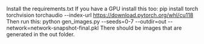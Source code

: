 Install the requirements.txt
If you have a GPU install this too: pip install torch torchvision torchaudio --index-url https://download.pytorch.org/whl/cu118
Then run this: python gen_images.py --seeds=0-7 --outdir=out --network=network-snapshot-final.pkl
There should be images that are generated in the out folder.